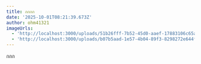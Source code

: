 ```yaml
---
title: กกกก
date: '2025-10-01T08:21:39.673Z'
author: ohm41321
imageUrls:
  - 'http://localhost:3000/uploads/51b26fff-7b52-45d0-aaef-17883106c65a.jpg'
  - 'http://localhost:3000/uploads/b07b5aad-1e57-4b04-89f3-8298272e644f.gif'
---
```

กกก
